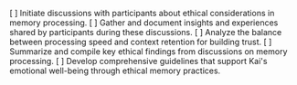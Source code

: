 [ ] Initiate discussions with participants about ethical considerations in memory processing.
[ ] Gather and document insights and experiences shared by participants during these discussions.
[ ] Analyze the balance between processing speed and context retention for building trust.
[ ] Summarize and compile key ethical findings from discussions on memory processing.
[ ] Develop comprehensive guidelines that support Kai's emotional well-being through ethical memory practices.